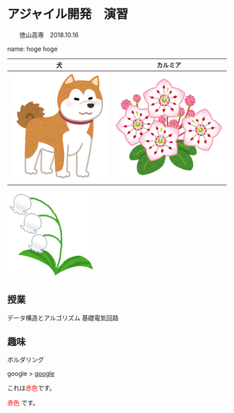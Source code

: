 # アジャイル開発　演習
　　徳山高専　2018.10.16

name: hoge hoge

|犬|カルミア|
|---|---|
|![](inu.png)|![](karumia.png)|

<img src="suzuran.png" alt="すずらん" title="すずらん" width="200" height="200">

## 授業
  データ構造とアルゴリズム
  基礎電気回路
  
## 趣味
  ボルダリング
  
google > [google](https://www.google.com)

これは<span style="color: red; ">赤色</span>です。

<font color="Red">赤色</font>  です。
